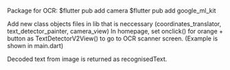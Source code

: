 Package for OCR:
$flutter pub add camera
$flutter pub add google_ml_kit

Add new class objects files in lib that is neccessary (coordinates_translator, text_detector_painter, camera_view)
In homepage, set onclick() for orange + button as TextDetectorV2View() to go to OCR scanner screen. (Example is shown in main.dart)

Decoded text from image is returned as recognisedText. 
